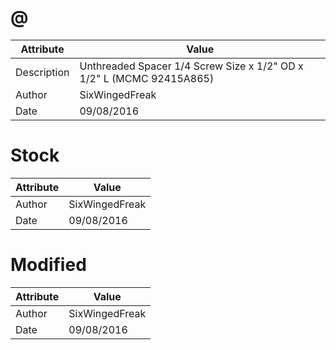 # @
| Attribute | Value |
| ---  | ---     |
| Description | Unthreaded Spacer 1/4 Screw Size x 1/2&quot; OD x  1/2&quot; L (MCMC 92415A865) |
| Author | SixWingedFreak |
| Date | 09/08/2016 |
# Stock
| Attribute | Value |
| ---  | ---     |
| Author | SixWingedFreak |
| Date | 09/08/2016 |
# Modified
| Attribute | Value |
| ---  | ---     |
| Author | SixWingedFreak |
| Date | 09/08/2016 |
